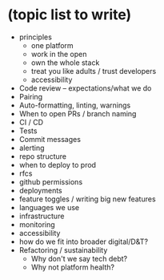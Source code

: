# (topic list to write)

* principles
  * one platform
  * work in the open
  * own the whole stack
  * treat you like adults / trust developers
  * accessibility
* Code review – expectations/what we do
* Pairing
* Auto-formatting, linting, warnings
* When to open PRs / branch naming
* CI / CD
* Tests
* Commit messages
* alerting
* repo structure
* when to deploy to prod
* rfcs
* github permissions
* deployments
* feature toggles / writing big new features
* languages we use
* infrastructure
* monitoring
* accessibility
* how do we fit into broader digital/D\&T?
* Refactoring / sustainability
  * Why don't we say tech debt?
  * Why not platform health?
